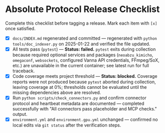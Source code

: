 # Absolute Protocol Release Checklist

Complete this checklist before tagging a release. Mark each item with `[x]` once satisfied.

- [x] `docs/INDEX.md` regenerated and committed — regenerated with `python tools/doc_indexer.py` on 2025-01-22 and verified the file updated.
- [x] All tests pass (`pytest`) — **Status: failed.** `pytest` exits during collection because required optional services and packages (`neoabzu_kimicho`, `omegaconf`, `websockets`, configured Vanna API credentials, FFmpeg/SoX, etc.) are unavailable in the current container; see latest run for full traceback.
- [x] Code coverage meets project threshold — **Status: blocked.** Coverage reports were not produced because `pytest` aborted during collection, leaving coverage at 0%; thresholds cannot be evaluated until the missing dependencies above are resolved.
- [x] Run `python scripts/check_connectors.py` and confirm connector protocol and heartbeat metadata are documented — completed successfully with "All connectors pass placeholder and MCP checks." output.
- [x] `environment.yml` and `environment.gpu.yml` unchanged — confirmed no local edits via `git status` after the verification steps.
